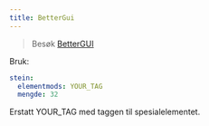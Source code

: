 ```yaml
---
title: BetterGui
---
```


> Besøk [BetterGUI](https://www.spigotmc.org/resources/75620/)

Bruk:
```yaml
stein:
  elementmods: YOUR_TAG
  mengde: 32
```
Erstatt YOUR_TAG med taggen til spesialelementet.
